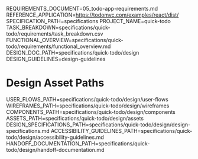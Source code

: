 REQUIREMENTS_DOCUMENT=05_todo-app-requirements.md
REFERENCE_APPLICATION=https://todomvc.com/examples/react/dist/
SPECIFICATION_PATH=specifications
PROJECT_NAME=quick-todo
TASK_BREAKDOWN=specifications/quick-todo/requirements/task_breakdown.csv
FUNCTIONAL_OVERVIEW=specifications/quick-todo/requirements/functional_overview.md
DESIGN_DOC_PATH=specifications/quick-todo/design
DESIGN_GUIDELINES=design-guidelines

# Design Asset Paths
USER_FLOWS_PATH=specifications/quick-todo/design/user-flows
WIREFRAMES_PATH=specifications/quick-todo/design/wireframes
COMPONENTS_PATH=specifications/quick-todo/design/components
ASSETS_PATH=specifications/quick-todo/design/assets
DESIGN_SPECIFICATIONS_PATH=specifications/quick-todo/design/design-specifications.md
ACCESSIBILITY_GUIDELINES_PATH=specifications/quick-todo/design/accessibility-guidelines.md
HANDOFF_DOCUMENTATION_PATH=specifications/quick-todo/design/handoff-documentation.md